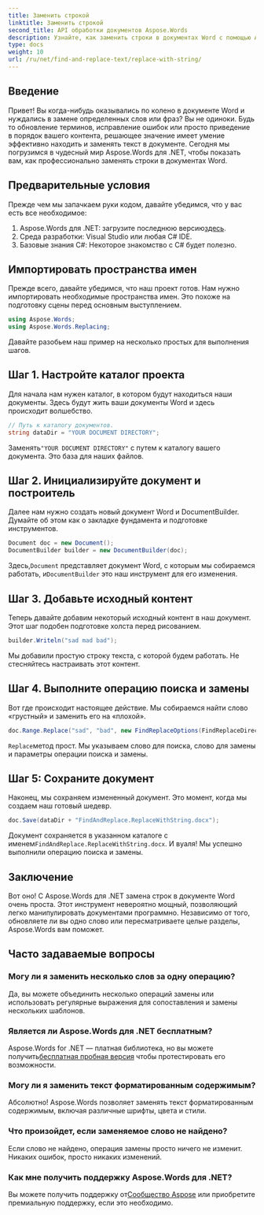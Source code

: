 ```yaml
---
title: Заменить строкой
linktitle: Заменить строкой
second_title: API обработки документов Aspose.Words
description: Узнайте, как заменить строки в документах Word с помощью Aspose.Words для .NET, с помощью этого пошагового руководства. Идеально подходит для разработчиков, желающих автоматизировать редактирование документов.
type: docs
weight: 10
url: /ru/net/find-and-replace-text/replace-with-string/
---
```


## Введение

Привет! Вы когда-нибудь оказывались по колено в документе Word и нуждались в замене определенных слов или фраз? Вы не одиноки. Будь то обновление терминов, исправление ошибок или просто приведение в порядок вашего контента, решающее значение имеет умение эффективно находить и заменять текст в документе. Сегодня мы погрузимся в чудесный мир Aspose.Words для .NET, чтобы показать вам, как профессионально заменять строки в документах Word.

## Предварительные условия

Прежде чем мы запачкаем руки кодом, давайте убедимся, что у вас есть все необходимое:

1.  Aspose.Words для .NET: загрузите последнюю версию[здесь](https://releases.aspose.com/words/net/).
2. Среда разработки: Visual Studio или любая C# IDE.
3. Базовые знания C#: Некоторое знакомство с C# будет полезно.

## Импортировать пространства имен

Прежде всего, давайте убедимся, что наш проект готов. Нам нужно импортировать необходимые пространства имен. Это похоже на подготовку сцены перед основным выступлением.

```csharp
using Aspose.Words;
using Aspose.Words.Replacing;
```

Давайте разобьем наш пример на несколько простых для выполнения шагов.

## Шаг 1. Настройте каталог проекта

Для начала нам нужен каталог, в котором будут находиться наши документы. Здесь будут жить ваши документы Word и здесь происходит волшебство.

```csharp
// Путь к каталогу документов.
string dataDir = "YOUR DOCUMENT DIRECTORY";
```

 Заменять`"YOUR DOCUMENT DIRECTORY"` с путем к каталогу вашего документа. Это база для наших файлов.

## Шаг 2. Инициализируйте документ и построитель

Далее нам нужно создать новый документ Word и DocumentBuilder. Думайте об этом как о закладке фундамента и подготовке инструментов.

```csharp
Document doc = new Document();
DocumentBuilder builder = new DocumentBuilder(doc);
```

 Здесь,`Document` представляет документ Word, с которым мы собираемся работать, и`DocumentBuilder` это наш инструмент для его изменения.

## Шаг 3. Добавьте исходный контент

Теперь давайте добавим некоторый исходный контент в наш документ. Этот шаг подобен подготовке холста перед рисованием.

```csharp
builder.Writeln("sad mad bad");
```

Мы добавили простую строку текста, с которой будем работать. Не стесняйтесь настраивать этот контент.

## Шаг 4. Выполните операцию поиска и замены

Вот где происходит настоящее действие. Мы собираемся найти слово «грустный» и заменить его на «плохой».

```csharp
doc.Range.Replace("sad", "bad", new FindReplaceOptions(FindReplaceDirection.Forward));
```

`Replace`метод прост. Мы указываем слово для поиска, слово для замены и параметры операции поиска и замены.

## Шаг 5: Сохраните документ

Наконец, мы сохраняем измененный документ. Это момент, когда мы создаем наш готовый шедевр.

```csharp
doc.Save(dataDir + "FindAndReplace.ReplaceWithString.docx");
```

 Документ сохраняется в указанном каталоге с именем`FindAndReplace.ReplaceWithString.docx`. И вуаля! Мы успешно выполнили операцию поиска и замены.

## Заключение

Вот оно! С Aspose.Words для .NET замена строк в документе Word очень проста. Этот инструмент невероятно мощный, позволяющий легко манипулировать документами программно. Независимо от того, обновляете ли вы одно слово или пересматриваете целые разделы, Aspose.Words вам поможет.

## Часто задаваемые вопросы

### Могу ли я заменить несколько слов за одну операцию?
Да, вы можете объединить несколько операций замены или использовать регулярные выражения для сопоставления и замены нескольких шаблонов.

### Является ли Aspose.Words для .NET бесплатным?
 Aspose.Words for .NET — платная библиотека, но вы можете получить[бесплатная пробная версия](https://releases.aspose.com/) чтобы протестировать его возможности.

### Могу ли я заменить текст форматированным содержимым?
Абсолютно! Aspose.Words позволяет заменять текст форматированным содержимым, включая различные шрифты, цвета и стили.

### Что произойдет, если заменяемое слово не найдено?
Если слово не найдено, операция замены просто ничего не изменит. Никаких ошибок, просто никаких изменений.

### Как мне получить поддержку Aspose.Words для .NET?
 Вы можете получить поддержку от[Сообщество Aspose](https://forum.aspose.com/c/words/8) или приобретите премиальную поддержку, если это необходимо.